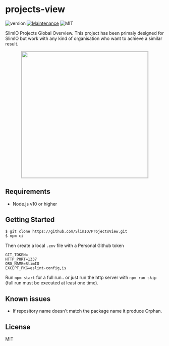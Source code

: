 # projects-view
![version](https://img.shields.io/badge/version-1.0.0-blue.svg)
[![Maintenance](https://img.shields.io/badge/Maintained%3F-yes-green.svg)](https://github.com/SlimIO/is/commit-activity)
![MIT](https://img.shields.io/github/license/mashape/apistatus.svg)

SlimIO Projects Global Overview. This project has been primaly designed for SlimIO but work with any kind of organisation who want to achieve a similar result.

<p align="center">
    <img src="https://i.imgur.com/O6X6bPa.png" height="400" style="border: 2px solid #CCC">
</p>

## Requirements
- Node.js v10 or higher

## Getting Started

```bash
$ git clone https://github.com/SlimIO/ProjectsView.git
$ npm ci
```

Then create a local `.env` file with a Personal Github token
```
GIT_TOKEN=
HTTP_PORT=1337
ORG_NAME=SlimIO
EXCEPT_PKG=eslint-config,is
```

Run `npm start` for a full run.. or just run the http server with `npm run skip` (full run must be executed at least one time).

## Known issues
- If repository name doesn't match the package name it produce Orphan.

## License
MIT
